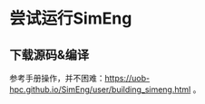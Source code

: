 # 尝试运行SimEng

## 下载源码&编译

 参考手册操作，并不困难：https://uob-hpc.github.io/SimEng/user/building_simeng.html 。


